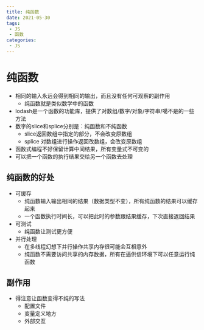 ```yaml
---
title: 纯函数
date: 2021-05-30
tags:
 - JS
 - 函数
categories: 
 - JS
---
```


# 纯函数
+ 相同的输入永远会得到相同的输出，而且没有任何可观察的副作用
  - 纯函数就是类似数学中的函数
+ lodash是一个函数的功能库，提供了对数组/数字/对象/字符串/噶不是的一些方法
+ 数字的slice和splice分别是：纯函数和不纯函数
  - slice返回数组中指定的部分，不会改变原数组
  - splice 对数组进行操作返回改数组，会改变原数组
+ 函数式编程不好保留计算中间结果，所有变量式不可变的
+ 可以把一个函数的执行结果交给另一个函数去处理

## 纯函数的好处
+ 可缓存
	- 纯函数输入输出相同的结果（数据类型不变），所有纯函数的结果可以缓存起来
	- 一个函数执行时间长，可以把此时的参数跟结果缓存，下次直接返回结果
+ 可测试
	- 纯函数让测试更方便
+ 并行处理
	- 在多线程幻想下并行操作共享内存很可能会互相意外
	- 纯函数不需要访问共享的内存数据，所有在逼供信环境下可以任意运行纯函数

## 副作用
+ 得注意让函数变得不纯的写法
	- 配置文件
	- 变量定义地方
	- 外部交互